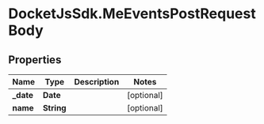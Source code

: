 # DocketJsSdk.MeEventsPostRequestBody

## Properties
Name | Type | Description | Notes
------------ | ------------- | ------------- | -------------
**_date** | **Date** |  | [optional] 
**name** | **String** |  | [optional] 


